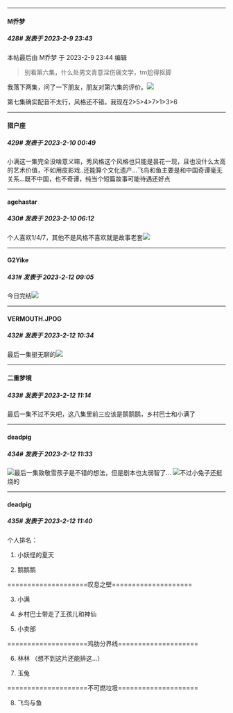 
*****

####  M乔梦  
##### 428#       发表于 2023-2-9 23:43

 本帖最后由 M乔梦 于 2023-2-9 23:44 编辑 
<blockquote>别看第六集，什么处男文青意淫伤痛文学，tm尬得抠脚</blockquote>
我落下两集，问了一下朋友，朋友对第六集的评价。<img src="https://static.saraba1st.com/image/smiley/face2017/067.png" referrerpolicy="no-referrer">

第七集确实配音不太行，风格还不错。我现在2&gt;5&gt;4&gt;7&gt;1&gt;3&gt;6


*****

####  猎户座  
##### 429#       发表于 2023-2-10 00:49

小满这一集完全没啥意义嘛，秀风格这个风格也只能是昙花一现，且也没什么太高的艺术价值，不如用皮影戏..还能算个文化遗产…飞鸟和鱼主要是和中国奇谭毫无关系…既不中国，也不奇谭，纯当个短篇故事可能待遇还好点


*****

####  agehastar  
##### 430#       发表于 2023-2-10 06:12

个人喜欢1/4/7，其他不是风格不喜欢就是故事老套<img src="https://static.saraba1st.com/image/smiley/face2017/037.png" referrerpolicy="no-referrer">


*****

####  G2Yike  
##### 431#       发表于 2023-2-12 09:05

今日完结<img src="https://static.saraba1st.com/image/smiley/face2017/009.gif" referrerpolicy="no-referrer">


*****

####  VERMOUTH.JPOG  
##### 432#       发表于 2023-2-12 10:34

最后一集挺无聊的<img src="https://static.saraba1st.com/image/smiley/face2017/009.gif" referrerpolicy="no-referrer">


*****

####  二重梦境  
##### 433#       发表于 2023-2-12 11:14

最后一集不过不失吧，这八集里前三应该是鹅鹅鹅，乡村巴士和小满了


*****

####  deadpig  
##### 434#       发表于 2023-2-12 11:33

<img src="https://static.saraba1st.com/image/smiley/face2017/004.gif" referrerpolicy="no-referrer">最后一集致敬雪孩子是不错的想法，但是剧本也太弱智了...
<img src="https://static.saraba1st.com/image/smiley/face2017/074.png" referrerpolicy="no-referrer">不过小兔子还挺烧的

*****

####  deadpig  
##### 435#       发表于 2023-2-12 11:40

个人排名：

1. 小妖怪的夏天

2. 鹅鹅鹅

====================叹息之壁====================

3. 小满

4. 乡村巴士带走了王孩儿和神仙

5. 小卖部

====================鸡肋分界线====================

6. 林林 （想不到这片还能排这...）

7. 玉兔

====================不可燃垃圾====================

8. 飞鸟与鱼

